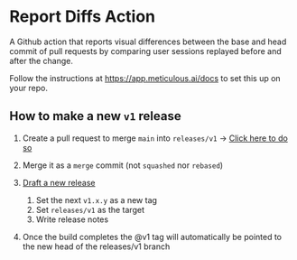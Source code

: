 # Report Diffs Action

A Github action that reports visual differences between the base and head commit of pull requests by comparing user sessions replayed before and after the change.

Follow the instructions at https://app.meticulous.ai/docs to set this up on your repo.

## How to make a new `v1` release

1. Create a pull request to merge `main` into `releases/v1` -> [Click here to do so](https://github.com/alwaysmeticulous/report-diffs-action/compare/releases/v1...main)

2. Merge it as a `merge` commit (not `squashed` nor `rebased`)

3. [Draft a new release](https://github.com/alwaysmeticulous/report-diffs-action/releases/new)

   1. Set the next `v1.x.y` as a new tag
   2. Set `releases/v1` as the target
   3. Write release notes

4. Once the build completes the @v1 tag will automatically be pointed to the new head of the releases/v1 branch

